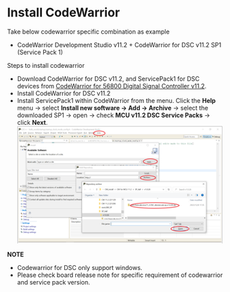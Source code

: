 # Install CodeWarrior

Take below codewarrior specific combination as example
- CodeWarrior Development Studio v11.2 + CodeWarrior for DSC v11.2 SP1 \(Service Pack 1\)


Steps to install codewarrior
- Download CodeWarrior for DSC v11.2, and ServicePack1 for DSC devices from [CodeWarrior for 56800 Digital Signal Controller v11.2](https://www.nxp.com/design/design-center/software/development-software/codewarrior-development-tools/codewarrior-legacy/codewarrior-for-56800-digital-signal-controller-v11-2:CW-DSC).
- Install CodeWarrior for DSC v11.2
- Install ServicePack1 within CodeWarrior from the menu. 
  Click the **Help** menu -> select **Install new software -> Add -> Archive** -> select the downloaded SP1 -> open -> check **MCU v11.2 DSC Service Packs** -> click **Next**.
  ![](/gsd/package/images/install_codewarrior.png "Update settings")

**NOTE** 
- Codewarrior for DSC only support windows.
- Please check board release note for specific requirement of codewarrior and service pack version.
